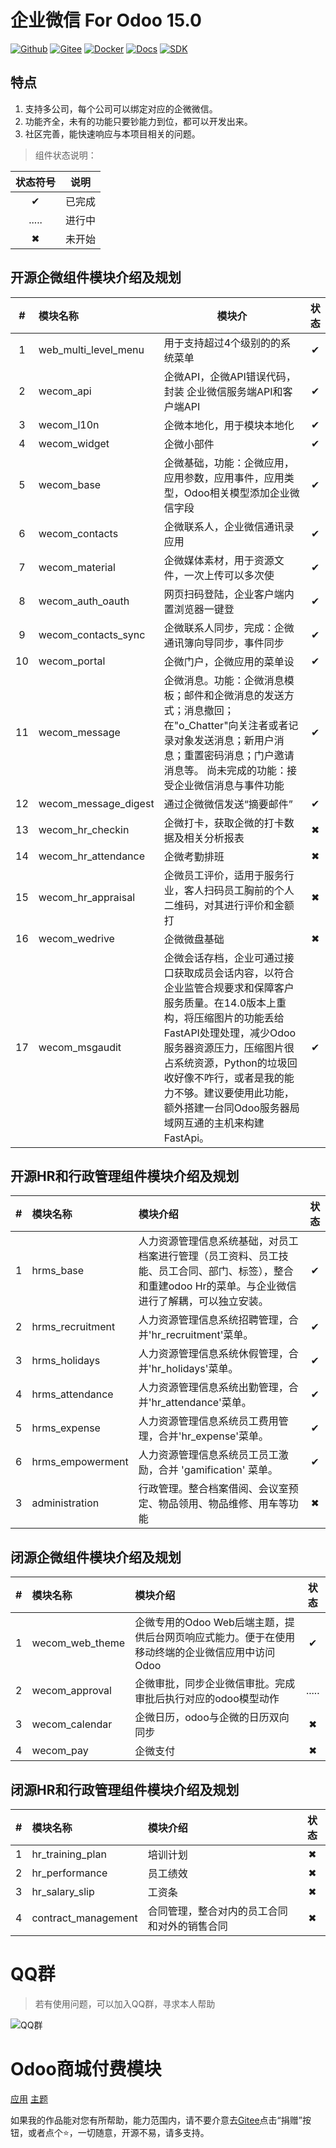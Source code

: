# 企业微信 For Odoo 15.0


[![Github](http://img.shields.io/badge/Wecom15.0-Github-4cb648.svg?style=flat&colorA=8F8F8F)](https://github.com/rainbow-studio-solution/wecom)
[![Gitee](http://img.shields.io/badge/Wecom15.0-Gitee-875A7B.svg?style=flat&colorA=8F8F8F)](https://gitee.com/rainbowstudio/wecom)
[![Docker](http://img.shields.io/badge/Wecom15.0-Docker-C22D40.svg?style=flat&colorA=8F8F8F)](https://hub.docker.com/r/rainbowstudiosolution/wecom_for_odoo)
[![Docs](http://img.shields.io/badge/Wecom15.0-Docs-F34B7D.svg?style=flat&colorA=8F8F8F)](https://docs.rstudio.xyz/zh/14.0/wecom)
[![SDK](http://img.shields.io/badge/企微SDK-API-F34B7D.svg?style=flat&colorA=8F8F8F)](https://gitee.com/rainbowstudio/wecom_sdk_service/tree/15.0//)

## 特点

1. 支持多公司，每个公司可以绑定对应的企微微信。
2. 功能齐全，未有的功能只要钞能力到位，都可以开发出来。
3. 社区完善，能快速响应与本项目相关的问题。

> 组件状态说明：
> 
| 状态符号 |  说明  |
| :------: | :----: |
|    ✔     | 已完成 |
|  .....   | 进行中 |
|    ✖     | 未开始 |

## 开源企微组件模块介绍及规划


|   #   | 模块名称             | 模块介                                                                                                                                                                                                                                                                                                                 | 状态  |
| :---: | :------------------- | ---------------------------------------------------------------------------------------------------------------------------------------------------------------------------------------------------------------------------------------------------------------------------------------------------------------------- | :---: |
|   1   | web_multi_level_menu | 用于支持超过4个级别的的系统菜单                                                                                                                                                                                                                                                                                        |   ✔   |
|   2   | wecom_api            | 企微API，企微API错误代码，封装 企业微信服务端API和客户端API                                                                                                                                                                                                                                                            |   ✔   |
|   3   | wecom_l10n           | 企微本地化，用于模块本地化                                                                                                                                                                                                                                                                                             |   ✔   |
|   4   | wecom_widget         | 企微小部件                                                                                                                                                                                                                                                                                                             |   ✔   |
|   5   | wecom_base           | 企微基础，功能：企微应用，应用参数，应用事件，应用类型，Odoo相关模型添加企业微信字段                                                                                                                                                                                                                                   |   ✔   |
|   6   | wecom_contacts       | 企微联系人，企业微信通讯录应用                                                                                                                                                                                                                                                                                         |   ✔   |
|   7   | wecom_material       | 企微媒体素材，用于资源文件，一次上传可以多次使                                                                                                                                                                                                                                                                         |   ✔   |
|   8   | wecom_auth_oauth     | 网页扫码登陆，企业客户端内置浏览器一键登                                                                                                                                                                                                                                                                               |   ✔   |
|   9   | wecom_contacts_sync  | 企微联系人同步，完成：企微通讯簿向导同步，事件同步                                                                                                                                                                                                                                                                     |   ✔   |
|  10   | wecom_portal         | 企微门户，企微应用的菜单设                                                                                                                                                                                                                                                                                             |   ✔   |
|  11   | wecom_message        | 企微消息。功能：企微消息模板；邮件和企微消息的发送方式；消息撤回；在"o_Chatter"向关注者或者记录对象发送消息；新用户消息；重置密码消息；门户邀请消息等。      尚未完成的功能：接受企业微信消息与事件功能                                                                                                                |   ✔   |
|  12   | wecom_message_digest | 通过企微微信发送“摘要邮件”                                                                                                                                                                                                                                                                                             |   ✔   |
|  13   | wecom_hr_checkin     | 企微打卡，获取企微的打卡数据及相关分析报表                                                                                                                                                                                                                                                                             |   ✖   |
|  14   | wecom_hr_attendance  | 企微考勤排班                                                                                                                                                                                                                                                                                                           |   ✖   |
|  15   | wecom_hr_appraisal   | 企微员工评价，适用于服务行业，客人扫码员工胸前的个人二维码，对其进行评价和金额打                                                                                                                                                                                                                                       |   ✖   |
|  16   | wecom_wedrive        | 企微微盘基础                                                                                                                                                                                                                                                                                                           |   ✖   |
|  17   | wecom_msgaudit       | 企微会话存档，企业可通过接口获取成员会话内容，以符合企业监管合规要求和保障客户服务质量。在14.0版本上重构，将压缩图片的功能丢给FastAPI处理处理，减少Odoo服务器资源压力，压缩图片很占系统资源，Python的垃圾回收好像不咋行，或者是我的能力不够。建议要使用此功能，额外搭建一台同Odoo服务器局域网互通的主机来构建FastApi。 |   ✔   |




## 开源HR和行政管理组件模块介绍及规划

|   #   | 模块名称         | 模块介绍                                                                                                                                                | 状态  |
| :---: | :--------------- | :------------------------------------------------------------------------------------------------------------------------------------------------------ | :---: |
|   1   | hrms_base        | 人力资源管理信息系统基础，对员工档案进行管理（员工资料、员工技能、员工合同、部门、标签），整合和重建odoo Hr的菜单。与企业微信进行了解耦，可以独立安装。 |   ✔   |
|   2   | hrms_recruitment | 人力资源管理信息系统招聘管理，合并'hr_recruitment'菜单。                                                                                                        |   ✔   |
|   3   | hrms_holidays    | 人力资源管理信息系统休假管理，合并'hr_holidays'菜单。                                                                                                        |   ✔   |
|   4   | hrms_attendance  | 人力资源管理信息系统出勤管理，合并'hr_attendance'菜单。                                                                                                        |   ✔   |
|   5   | hrms_expense     | 人力资源管理信息系统员工费用管理，合并'hr_expense'菜单。                                                                                                |   ✔   |
|   6   | hrms_empowerment | 人力资源管理信息系统员工员工激励，合并 'gamification' 菜单。                                                                                              |   ✔   |
|   3   | administration   | 行政管理。整合档案借阅、会议室预定、物品领用、物品维修、用车等功能                                                                                      |   ✖   |

## 闭源企微组件模块介绍及规划

|   #   | 模块名称        | 模块介绍                                                                                       | 状态  |
| :---: | :-------------- | :--------------------------------------------------------------------------------------------- | :---: |
|   1   | wecom_web_theme | 企微专用的Odoo Web后端主题，提供后台网页响应式能力。便于在使用移动终端的企业微信应用中访问Odoo |   ✔   |
|   2   | wecom_approval  | 企微审批，同步企业微信审批。完成审批后执行对应的odoo模型动作                                   | ..... |
|   3   | wecom_calendar  | 企微日历，odoo与企微的日历双向同步                                                             |   ✖   |
|   4   | wecom_pay       | 企微支付                                                                                       |   ✖   |


## 闭源HR和行政管理组件模块介绍及规划

|   #   | 模块名称            | 模块介绍                                     | 状态  |
| :---: | :------------------ | :------------------------------------------- | :---: |
|   1   | hr_training_plan    | 培训计划                                     |   ✖   |
|   2   | hr_performance      | 员工绩效                                     |   ✖   |
|   3   | hr_salary_slip      | 工资条                                       |   ✖   |
|   4   | contract_management | 合同管理，整合对内的员工合同和对外的销售合同 |   ✖   |


# QQ群

>若有使用问题，可以加入QQ群，寻求本人帮助

![QQ群](doc/img/QQ群二维码.png)

# Odoo商城付费模块

<a href="https://apps.odoo.com/apps/modules/browse?search=RStudio" target="_blank">应用</a>
<a href="https://apps.odoo.com/apps/themes/browse?search=RStudio" target="_blank">主题</a>


如果我的作品能对您有所帮助，能力范围内，请不要介意去<a href="https://gitee.com/rainbowstudio/wecom">Gitee</a>点击“捐赠”按钮，或者点个⭐，一切随意，开源不易，请多支持。
